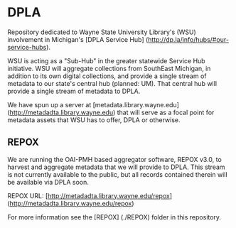# DPLA
Repository dedicated to Wayne State University Library's (WSU) involvement in Michigan's [DPLA Service Hub] (http://dp.la/info/hubs/#our-service-hubs).

WSU is acting as a "Sub-Hub" in the greater statewide Service Hub initiative.  WSU will aggregate collections from SouthEast Michigan, in addition to its own digital collections, and provide a single stream of metadata to our state's central hub (planned: UM).  That central hub will provide a single stream of metadata to DPLA.

We have spun up a server at [metadata.library.wayne.edu] (http://metadadta.library.wayne.edu) that will serve as a focal point for metadata assets that WSU has to offer, DPLA or otherwise.  

## REPOX
We are running the OAI-PMH based aggregator software, REPOX v3.0, to harvest and aggregate metadata that we will provide to DPLA.  This stream is not currently available to the public, but all records contained therein will be available via DPLA soon.

REPOX URL: [http://metadadta.library.wayne.edu/repox] (http://metadadta.library.wayne.edu/repox)

For more information see the [REPOX] (./REPOX) folder in this repository.



